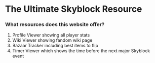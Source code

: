 # The Ultimate Skyblock Resource
### What resources does this website offer?
1. Profile Viewer showing all player stats
2. Wiki Viewer showing fandom wiki page
3. Bazaar Tracker including best items to flip
4. Timer Viewer which shows the time before the next major Skyblock event
